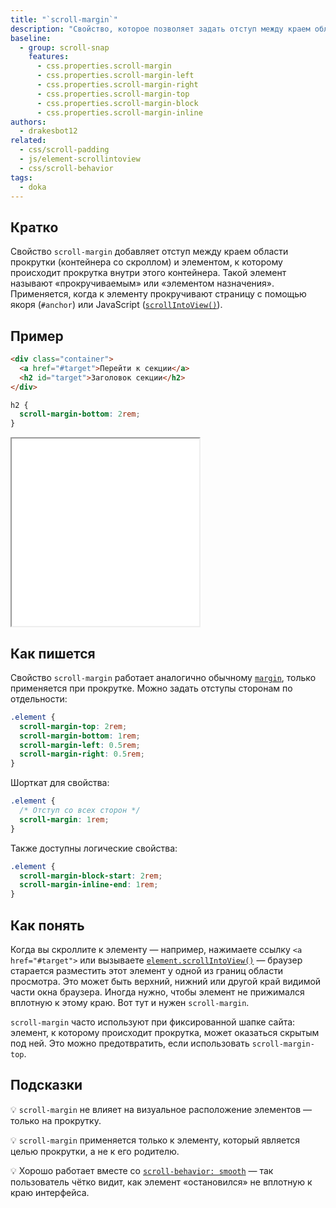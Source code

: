 ```yaml
---
title: "`scroll-margin`"
description: "Свойство, которое позволяет задать отступ между краем области прокрутки и элементом, к которому осуществляется прокрутка. Полезно при работе с якорными ссылками и `scrollIntoView`."
baseline:
  - group: scroll-snap
    features:
      - css.properties.scroll-margin
      - css.properties.scroll-margin-left
      - css.properties.scroll-margin-right
      - css.properties.scroll-margin-top
      - css.properties.scroll-margin-block
      - css.properties.scroll-margin-inline
authors:
  - drakesbot12
related:
  - css/scroll-padding
  - js/element-scrollintoview
  - css/scroll-behavior
tags:
  - doka
---
```


## Кратко

Свойство `scroll-margin` добавляет отступ между краем области прокрутки (контейнера со скроллом) и элементом, к которому происходит прокрутка внутри этого контейнера. Такой элемент называют «прокручиваемым» или «элементом назначения». Применяется, когда к элементу прокручивают страницу с помощью якоря (`#anchor`) или JavaScript ([`scrollIntoView()`](/js/element-scrollintoview/)).

## Пример

```html
<div class="container">
  <a href="#target">Перейти к секции</a>
  <h2 id="target">Заголовок секции</h2>
</div>
```

```css
h2 {
  scroll-margin-bottom: 2rem;
}
```

<iframe title="Отступ сверху при прокрутке к элементу" src="demos/basic/" height="300"></iframe>

## Как пишется

Свойство `scroll-margin` работает аналогично обычному [`margin`](/css/margin/), только применяется при прокрутке. Можно задать отступы сторонам по отдельности:

```css
.element {
  scroll-margin-top: 2rem;
  scroll-margin-bottom: 1rem;
  scroll-margin-left: 0.5rem;
  scroll-margin-right: 0.5rem;
}
```

Шорткат для свойства:

```css
.element {
  /* Отступ со всех сторон */
  scroll-margin: 1rem;
}
```

Также доступны логические свойства:

```css
.element {
  scroll-margin-block-start: 2rem;
  scroll-margin-inline-end: 1rem;
}
```

## Как понять

Когда вы скроллите к элементу — например, нажимаете ссылку `<a href="#target">` или вызываете [`element.scrollIntoView()`](/js/element-scrollintoview/) — браузер старается разместить этот элемент у одной из границ области просмотра. Это может быть верхний, нижний или другой край видимой части окна браузера. Иногда нужно, чтобы элемент не прижимался вплотную к этому краю. Вот тут и нужен `scroll-margin`.

`scroll-margin` часто используют при фиксированной шапке сайта: элемент, к которому происходит прокрутка, может оказаться скрытым под ней. Это можно предотвратить, если использовать `scroll-margin-top`.

## Подсказки

💡 `scroll-margin` не влияет на визуальное расположение элементов — только на прокрутку.

💡 `scroll-margin` применяется только к элементу, который является целью прокрутки, а не к его родителю.

💡 Хорошо работает вместе со [`scroll-behavior: smooth`](/css/scroll-behavior/) — так пользователь чётко видит, как элемент «остановился» не вплотную к краю интерфейса.
